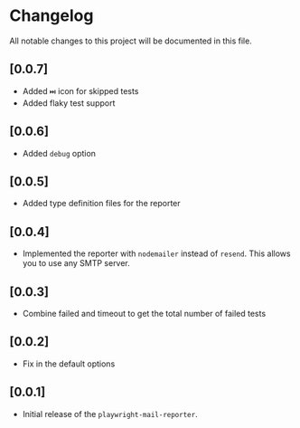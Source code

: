 # Changelog

All notable changes to this project will be documented in this file.

## [0.0.7]

- Added `⏭️` icon for skipped tests
- Added flaky test support

## [0.0.6]

- Added `debug` option

## [0.0.5]

- Added type definition files for the reporter

## [0.0.4]

- Implemented the reporter with `nodemailer` instead of `resend`. This allows you to use any SMTP server.

## [0.0.3]

- Combine failed and timeout to get the total number of failed tests

## [0.0.2]

- Fix in the default options

## [0.0.1]

- Initial release of the `playwright-mail-reporter`.
